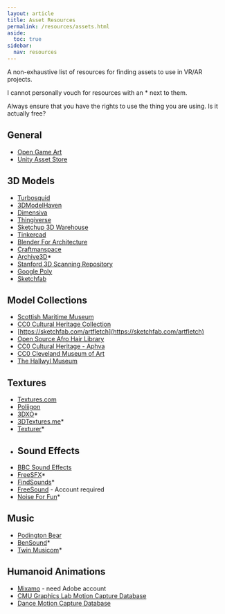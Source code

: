 ```yaml
---
layout: article
title: Asset Resources
permalink: /resources/assets.html
aside:
  toc: true
sidebar:
  nav: resources
---
```


A non-exhaustive list of resources for finding assets to use in VR/AR projects.

I cannot personally vouch for resources with an * next to them.

Always ensure that you have the rights to use the thing you are using. Is it actually free?

## General

- [Open Game Art](https://opengameart.org/)
- [Unity Asset Store](https://www.assetstore.unity3d.com/)

## 3D Models

- [Turbosquid](https://www.turbosquid.com/)
- [3DModelHaven](https://3dmodelhaven.com/)
- [Dimensiva](https://dimensiva.com/free-3d-models/)
- [Thingiverse](http://thingiverse.com/)
- [Sketchup 3D Warehouse](https://3dwarehouse.sketchup.com/)
- [Tinkercad](https://www.tinkercad.com)
- [Blender For Architecture](http://blender-archi.tuxfamily.org/Models)
- [Craftmanspace](https://www.craftsmanspace.com/free-3d-models)
- [Archive3D](https://archive3d.net/)*
- [Stanford 3D Scanning Repository](https://graphics.stanford.edu/data/3Dscanrep/)
- [Google Poly](https://poly.google.com/)
- [Sketchfab](https://sketchfab.com)

## Model Collections
- [Scottish Maritime Museum](https://www.scottishmaritimemuseum.org/3d-collections/)
- [CC0 Cultural Heritage Collection](https://sketchfab.com/nebulousflynn/collections/cc0)
- [https://sketchfab.com/artfletch](https://sketchfab.com/artfletch)
- [Open Source Afro Hair Library](https://prettydarke.cool/portfolio/open-source-afro-hair-library/)
- [CC0 Cultural Heritage - Aphva](https://sketchfab.com/Aphva/collections/cc0-collection)
- [CC0 Cleveland Museum of Art](https://sketchfab.com/clevelandart/collections/cma-cc0-objects)
- [The Hallwyl Museum](https://sketchfab.com/TheHallwylMuseum)


## Textures

- [Textures.com](https://www.textures.com/)
- [Poliigon](https://www.poliigon.com/)
- [3DXO](https://www.3dxo.com/textures)*
- [3DTextures.me](https://3dtextures.me/)*
- [Texturer](http://texturer.com/)*
- ## Sound Effects
- [BBC Sound Effects](http://bbcsfx.acropolis.org.uk/)
- [FreeSFX](https://www.freesfx.co.uk/)*
- [FindSounds](https://www.findsounds.com)*
- [FreeSound](https://freesound.org/) - Account required
- [Noise For Fun](https://www.noiseforfun.com/browse-sound-effects/)*

## Music

- [Podington Bear](https://www.podingtonbear.com/)
- [BenSound](https://www.bensound.com/)*
- [Twin Musicom](http://www.twinmusicom.org/)*

## Humanoid Animations

- [Mixamo](https://www.mixamo.com/) - need Adobe account
- [CMU Graphics Lab Motion Capture Database](http://mocap.cs.cmu.edu/)
- [Dance Motion Capture Database](http://dancedb.eu/#)

